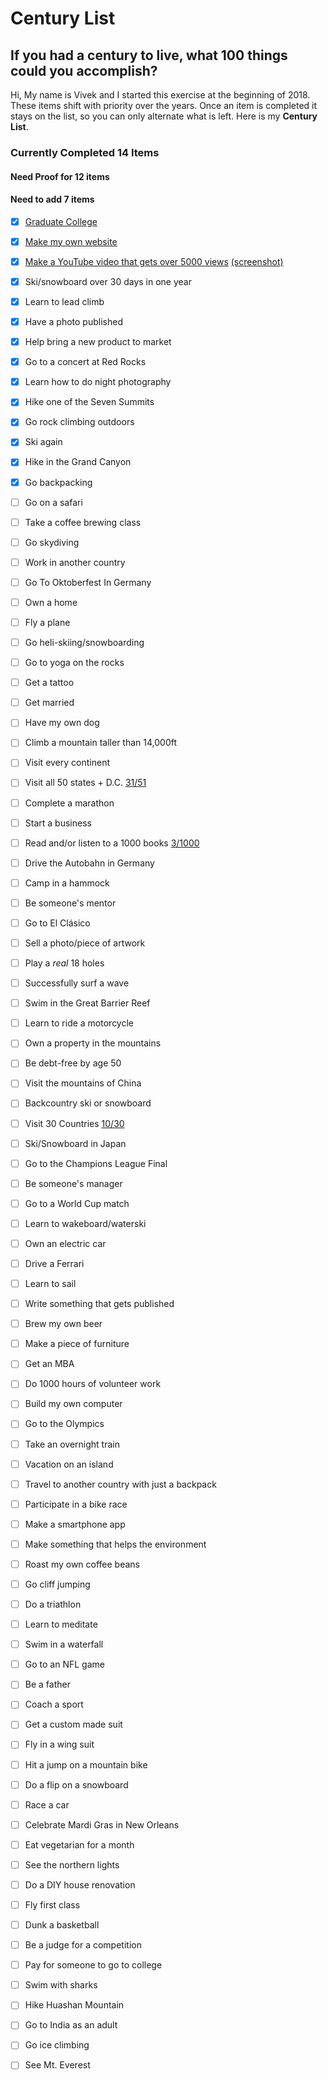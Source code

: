 # Century List
## If you had a century to live, what 100 things could you accomplish?

Hi,
My name is Vivek and I started this exercise at the beginning of 2018. These items shift with priority over the years. Once an item is completed it stays on the list, so you can only alternate what is left. Here is my **Century List**.


### Currently Completed **14** Items
#### Need Proof for **12** items
#### Need to add **7** items


- [x] [Graduate College](../master/proof/graduated.jpg)

- [x] [Make my own website](http://vivekravishankar.com)

- [x] [Make a YouTube video that gets over 5000 views](https://www.youtube.com/watch?v=UMZfBPSKnI8) [(screenshot)](../master/proof/5000-view-video.png)

- [x] Ski/snowboard over 30 days in one year

- [x] Learn to lead climb

- [x] Have a photo published

- [x] Help bring a new product to market

- [x] Go to a concert at Red Rocks

- [x] Learn how to do night photography

- [x] Hike one of the Seven Summits

- [x] Go rock climbing outdoors

- [x] Ski again

- [x] Hike in the Grand Canyon

- [x] Go backpacking

- [ ] Go on a safari

- [ ] Take a coffee brewing class

- [ ] Go skydiving

- [ ] Work in another country

- [ ] Go To Oktoberfest In Germany

- [ ] Own a home

- [ ] Fly a plane

- [ ] Go heli-skiing/snowboarding

- [ ] Go to yoga on the rocks

- [ ] Get a tattoo

- [ ] Get married

- [ ] Have my own dog

- [ ] Climb a mountain taller than 14,000ft

- [ ] Visit every continent

- [ ] Visit all 50 states + D.C. [31/51](../master/states.md)

- [ ] Complete a marathon

- [ ] Start a business

- [ ] Read and/or listen to a 1000 books [3/1000](../master/books.md)

- [ ] Drive the Autobahn in Germany

- [ ] Camp in a hammock

- [ ] Be someone's mentor

- [ ] Go to El Cl&#225;sico

- [ ] Sell a photo/piece of artwork

- [ ] Play a *real* 18 holes

- [ ] Successfully surf a wave

- [ ] Swim in the Great Barrier Reef

- [ ] Learn to ride a motorcycle

- [ ] Own a property in the mountains

- [ ] Be debt-free by age 50

- [ ] Visit the mountains of China

- [ ] Backcountry ski or snowboard

- [ ] Visit 30 Countries [10/30](../master/countries.md)

- [ ] Ski/Snowboard in Japan

- [ ] Go to the Champions League Final

- [ ] Be someone's manager

- [ ] Go to a World Cup match

- [ ] Learn to wakeboard/waterski

- [ ] Own an electric car

- [ ] Drive a Ferrari

- [ ] Learn to sail

- [ ] Write something that gets published

- [ ] Brew my own beer

- [ ] Make a piece of furniture

- [ ] Get an MBA

- [ ] Do 1000 hours of volunteer work

- [ ] Build my own computer

- [ ] Go to the Olympics

- [ ] Take an overnight train

- [ ] Vacation on an island

- [ ] Travel to another country with just a backpack

- [ ] Participate in a bike race

- [ ] Make a smartphone app

- [ ] Make something that helps the environment

- [ ] Roast my own coffee beans

- [ ] Go cliff jumping

- [ ] Do a triathlon

- [ ] Learn to meditate

- [ ] Swim in a waterfall

- [ ] Go to an NFL game

- [ ] Be a father

- [ ] Coach a sport

- [ ] Get a custom made suit

- [ ] Fly in a wing suit

- [ ] Hit a jump on a mountain bike

- [ ] Do a flip on a snowboard

- [ ] Race a car

- [ ] Celebrate Mardi Gras in New Orleans

- [ ] Eat vegetarian for a month

- [ ] See the northern lights

- [ ] Do a DIY house renovation

- [ ] Fly first class

- [ ] Dunk a basketball

- [ ] Be a judge for a competition

- [ ] Pay for someone to go to college

- [ ] Swim with sharks

- [ ] Hike Huashan Mountain

- [ ] Go to India as an adult

- [ ] Go ice climbing

- [ ] See Mt. Everest
